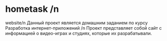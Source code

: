 # hometask /n
website/n
Данный проект является домашним заданием по курсу Разработка интернет-приложений /n
Проект представляет собой сайт с информацией о видео-играх и студиях, которые их разрабатывали.
